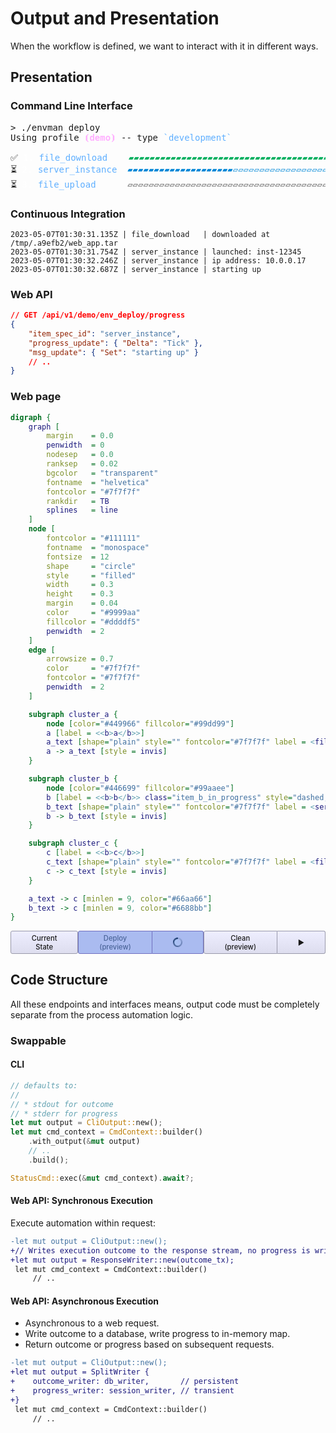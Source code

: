 # Output and Presentation

When the workflow is defined, we want to interact with it in different ways.

## Presentation

### Command Line Interface

<pre class="terminal">
<span class='shell'>&gt; </span><span class='cmd'>./envman</span> <span class='arg'>deploy</span>
Using profile <span style='color:#ffafff'><b>⦗demo⦘</b></span> -- type <span style='color:#5fafff'>`development`</span>

✅ <span style='color:#fff'>1.</span> <span style='color:#5fafff'>file_download</span>    <span style='color:#00af5f00; background-color:#00af5f' class="shell_progress_bar">▰▰▰▰▰▰▰▰▰▰▰▰▰▰▰▰▰▰▰▰▰▰▰▰▰▰▰▰▰▰▰▰▰▰▰▰▰▰▰▰</span> done!
⏳ <span style='color:#fff'>2.</span> <span style='color:#5fafff'>server_instance</span>  <span style='color:#0087d700; background-color:#0087d7' class="shell_progress_bar">▰▰▰▰▰▰▰▰▰▰▰▰▰▰▰▰▰▰▰▰▱▱▱▱▱▱▱▱▱▱▱▱▱▱▱▱▱▱▱▱</span> starting up <span style='color:#af00d7'>(el: 6s, eta: 0s)</span>
⏳ <span style='color:#fff'>3.</span> <span style='color:#5fafff'>file_upload</span>      <span style='color:#555'>▱▱▱▱▱▱▱▱▱▱▱▱▱▱▱▱▱▱▱▱▱▱▱▱▱▱▱▱▱▱▱▱▱▱▱▱▱▱▱▱</span> <span style='color:#af00d7'>(el: 0s, eta: 0s)</span>
</pre>


### Continuous Integration

```text
2023-05-07T01:30:31.135Z | file_download   | downloaded at /tmp/.a9efb2/web_app.tar
2023-05-07T01:30:31.754Z | server_instance | launched: inst-12345
2023-05-07T01:30:32.246Z | server_instance | ip address: 10.0.0.17
2023-05-07T01:30:32.687Z | server_instance | starting up
```


### Web API

```json
// GET /api/v1/demo/env_deploy/progress
{
    "item_spec_id": "server_instance",
    "progress_update": { "Delta": "Tick" },
    "msg_update": { "Set": "starting up" }
    // ..
}
```


### Web page

<div class="column_half">

```dot process
digraph {
    graph [
        margin    = 0.0
        penwidth  = 0
        nodesep   = 0.0
        ranksep   = 0.02
        bgcolor   = "transparent"
        fontname  = "helvetica"
        fontcolor = "#7f7f7f"
        rankdir   = TB
        splines   = line
    ]
    node [
        fontcolor = "#111111"
        fontname  = "monospace"
        fontsize  = 12
        shape     = "circle"
        style     = "filled"
        width     = 0.3
        height    = 0.3
        margin    = 0.04
        color     = "#9999aa"
        fillcolor = "#ddddf5"
        penwidth  = 2
    ]
    edge [
        arrowsize = 0.7
        color     = "#7f7f7f"
        fontcolor = "#7f7f7f"
        penwidth  = 2
    ]

    subgraph cluster_a {
        node [color="#449966" fillcolor="#99dd99"]
        a [label = <<b>a</b>>]
        a_text [shape="plain" style="" fontcolor="#7f7f7f" label = <file<br/>download>]
        a -> a_text [style = invis]
    }

    subgraph cluster_b {
        node [color="#446699" fillcolor="#99aaee"]
        b [label = <<b>b</b>> class="item_b_in_progress" style="dashed,filled"]
        b_text [shape="plain" style="" fontcolor="#7f7f7f" label = <server<br/>instance>]
        b -> b_text [style = invis]
    }

    subgraph cluster_c {
        c [label = <<b>c</b>>]
        c_text [shape="plain" style="" fontcolor="#7f7f7f" label = <file<br/>upload>]
        c -> c_text [style = invis]
    }

    a_text -> c [minlen = 9, color="#66aa66"]
    b_text -> c [minlen = 9, color="#6688bb"]
}
```

</div><div class="column_half">

<div class="peace_button_container">
    <div class="peace_button">
        <div class="peace_button_label">Current<br/>State</div>
    </div>
    <div class="peace_button peace_button_left peace_button_running">
        <div class="peace_button_label">Deploy<br/>(preview)</div>
    </div>
    <div class="peace_button peace_button_right peace_button_running">
        <div class="peace_button_label"><div class="peace_button_spinner"></div></div>
    </div>
    <div class="peace_button peace_button_left">
        <div class="peace_button_label">Clean<br/>(preview)</div>
    </div>
    <div class="peace_button peace_button_right">
        <div class="peace_button_label">&#9654;</div>
    </div>
</div>

</div>


## Code Structure

All these endpoints and interfaces means, output code must be completely separate from the process automation logic.

### Swappable

#### CLI

```rust ,ignore
// defaults to:
//
// * stdout for outcome
// * stderr for progress
let mut output = CliOutput::new();
let mut cmd_context = CmdContext::builder()
    .with_output(&mut output)
    // ..
    .build();

StatusCmd::exec(&mut cmd_context).await?;
```

#### Web API: Synchronous Execution

Execute automation within request:

```diff
-let mut output = CliOutput::new();
+// Writes execution outcome to the response stream, no progress is written.
+let mut output = ResponseWriter::new(outcome_tx);
 let mut cmd_context = CmdContext::builder()
     // ..
```


#### Web API: Asynchronous Execution

* Asynchronous to a web request.
* Write outcome to a database, write progress to in-memory map.
* Return outcome or progress based on subsequent requests.

```diff
-let mut output = CliOutput::new();
+let mut output = SplitWriter {
+    outcome_writer: db_writer,       // persistent
+    progress_writer: session_writer, // transient
+}
 let mut cmd_context = CmdContext::builder()
     // ..
```

<details style="display: none;">
<summary>How To Hold Output</summary>

`output` is passed into the commands to output progress. Presenting the outcome of a command is still a responsibility of the caller.

```rust ,ignore
let mut output = CliOutput::new();
let mut cmd_context = CmdContext::builder()
    .with_output(&mut output)
    // ..
    .build();

StatusCmd::exec(&mut cmd_context).await?;
```

```rust ,ignore
let mut flow_context = FlowContext::builder()
    // ..
    .build();

let mut output = CliOutput::new();
StatusCmd::exec(&mut flow_context, &mut output).await?;
```

</details>

<style type="text/css">
.peace_button_container {
    display: flex;
    flex-direction: row;
}
.peace_button {
    background: linear-gradient(0deg, #ddddee, #eeeeff);
    border: 1px solid #9999aa;
    border-radius: 3px;
    padding: 0.3em 0.7em;
    font-size: 0.8em;
    font-weight: 550;
    text-align: center;
    flex-grow: 1;
    flex-shrink: 1;
    flex-basis: auto;
    cursor: pointer;
    /**/
    display: flex;
    align-items: center;
    justify-content: center;
}
.peace_button:hover {
    background: linear-gradient(0deg, #eeeeff, #fafaff);
    border: 1px solid #bbbbcc;
}
.peace_button:active {
    background: linear-gradient(0deg, #d0d0e0, #e0e0f0);
    border: 1px solid #9090a0;
}
.peace_button_running,
.peace_button_running:hover,
.peace_button_running:active {
    /* background: linear-gradient(0deg, #aaaaee, #ccccff); */
    background-color: #aabbf0;
    background-image: none; /* disables gradient */
    color: #0022558f;
    border: 1px solid #7070c0;
}
.peace_button_label {
    flex-grow: 1;
    flex-shrink: 1;
    flex-basis: auto;
}
.peace_button_left,
.peace_button_left:hover,
.peace_button_left:active {
    border-bottom-right-radius: 0px;
    border-top-right-radius: 0px;
}
.peace_button_right,
.peace_button_right:hover,
.peace_button_right:active {
    border-left: 0px;
    border-bottom-left-radius: 0px;
    border-top-left-radius: 0px;
}
.peace_button_spinner {
    display: inline-block;
    vertical-align: text-bottom;
    border: 2px solid transparent;
    background-clip: border-box, content-box;
    background-image: conic-gradient(#0022551f, #002255ff), conic-gradient(#aabbf0ff, #aabbf0ff);
    background-size: 100%;
    background-origin: border-box, content-box;
    background-blend-mode: screen;
    border-radius: 50%;
    width: 1em;
    height: 1em;
    animation: 3.0s linear forwards 0.0s infinite peace_button_spinner;
}
@keyframes peace_button_spinner {
    0% {
        transform: rotate(0deg);
    }
    100% {
        transform: rotate(360deg);
    }
}
.item_b_in_progress ellipse {
    animation: 10.0s linear forwards 0.0s infinite item_b_in_progress;
}
@keyframes item_b_in_progress {
    0% {
        transform-origin: 101px -196.31px;
        transform: rotate(0deg);
    }
    100% {
        transform-origin: 101px -196.31px;
        transform: rotate(360deg);
    }
}
.shell_progress_bar {
    background-repeat: no-repeat;
    background-blend-mode: lighten;
    background-clip: text;
    background-size: 50px;
    text-fill-color: transparent;
    animation: 2.5s linear forwards 1.0s infinite shell_progress_bar;
}
@keyframes shell_progress_bar {
    0% {
        background-position-x: left;
        background-image: linear-gradient(90deg, #000000 0%, #ffffffff 90%, #000000 100%);
    }
    30% {
        background-position-x: right;
        background-image: linear-gradient(90deg, #000000 0%, #ffffffff 90%, #000000 100%);
    }
    31% {
        background-position-x: right;
        background-image: linear-gradient(90deg, #000000 0%, #000000 100%);
    }
}
</style>
